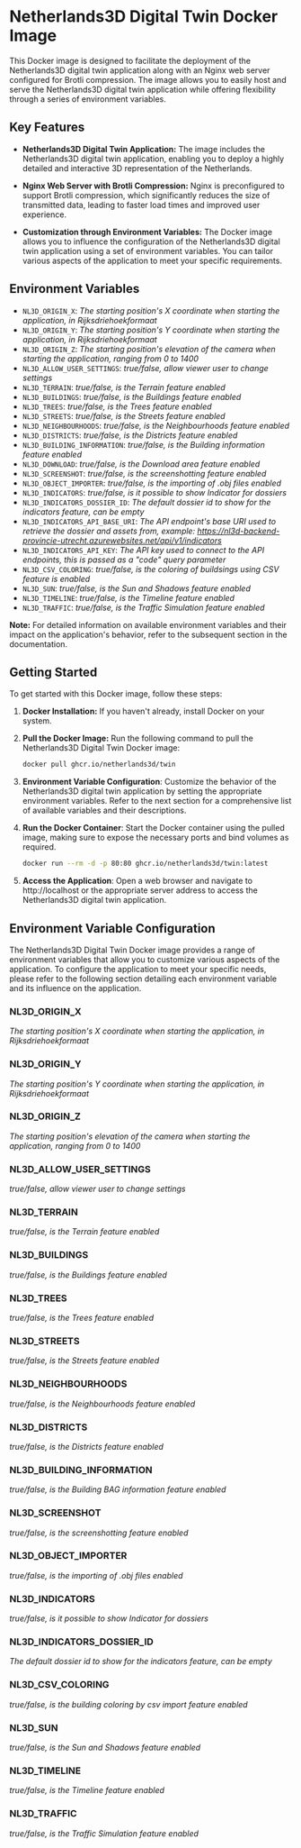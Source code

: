 # Netherlands3D Digital Twin Docker Image

This Docker image is designed to facilitate the deployment of the Netherlands3D digital twin application along with an
Nginx web server configured for Brotli compression. The image allows you to easily host and serve the Netherlands3D
digital twin application while offering flexibility through a series of environment variables.

## Key Features

- **Netherlands3D Digital Twin Application:** The image includes the Netherlands3D digital twin application, enabling
  you to deploy a highly detailed and interactive 3D representation of the Netherlands.

- **Nginx Web Server with Brotli Compression:** Nginx is preconfigured to support Brotli compression, which
  significantly reduces the size of transmitted data, leading to faster load times and improved user experience.

- **Customization through Environment Variables:** The Docker image allows you to influence the configuration of the
  Netherlands3D digital twin application using a set of environment variables. You can tailor various aspects of the
  application to meet your specific requirements.

## Environment Variables

- `NL3D_ORIGIN_X`: *The starting position's X coordinate when starting the application, in Rijksdriehoekformaat*
- `NL3D_ORIGIN_Y`: *The starting position's Y coordinate when starting the application, in Rijksdriehoekformaat*
- `NL3D_ORIGIN_Z`: *The starting position's elevation of the camera when starting the application, ranging from 0 to 1400*
- `NL3D_ALLOW_USER_SETTINGS`: *true/false, allow viewer user to change settings*
- `NL3D_TERRAIN`: *true/false, is the Terrain feature enabled*
- `NL3D_BUILDINGS`: *true/false, is the Buildings feature enabled*
- `NL3D_TREES`: *true/false, is the Trees feature enabled*
- `NL3D_STREETS`: *true/false, is the Streets feature enabled*
- `NL3D_NEIGHBOURHOODS`: *true/false, is the Neighbourhoods feature enabled*
- `NL3D_DISTRICTS`: *true/false, is the Districts feature enabled*
- `NL3D_BUILDING_INFORMATION`: *true/false, is the Building information feature enabled*
- `NL3D_DOWNLOAD`: *true/false, is the Download area feature enabled*
- `NL3D_SCREENSHOT`: *true/false, is the screenshotting feature enabled*
- `NL3D_OBJECT_IMPORTER`: *true/false, is the importing of .obj files enabled*
- `NL3D_INDICATORS`: *true/false, is it possible to show Indicator for dossiers*
- `NL3D_INDICATORS_DOSSIER_ID`: *The default dossier id to show for the indicators feature, can be empty*
- `NL3D_INDICATORS_API_BASE_URI`: *The API endpoint's base URI used to retrieve the dossier and assets from, example: https://nl3d-backend-provincie-utrecht.azurewebsites.net/api/v1/indicators*
- `NL3D_INDICATORS_API_KEY`: *The API key used to connect to the API endpoints, this is passed as a "code" query parameter*
- `NL3D_CSV_COLORING`: *true/false, is the coloring of buildsings using CSV feature is enabled*
- `NL3D_SUN`: *true/false, is the Sun and Shadows feature enabled*
- `NL3D_TIMELINE`: *true/false, is the Timeline feature enabled*
- `NL3D_TRAFFIC`: *true/false, is the Traffic Simulation feature enabled*

**Note:** For detailed information on available environment variables and their impact on the application's behavior,
refer to the subsequent section in the documentation.

## Getting Started

To get started with this Docker image, follow these steps:

1. **Docker Installation:** If you haven't already, install Docker on your system.

2. **Pull the Docker Image:** Run the following command to pull the Netherlands3D Digital Twin Docker image:

   ```bash
   docker pull ghcr.io/netherlands3d/twin
   ```

3. **Environment Variable Configuration**: Customize the behavior of the Netherlands3D digital twin application by
   setting the appropriate environment variables. Refer to the next section for a comprehensive list of available
   variables and their descriptions.

4. **Run the Docker Container**: Start the Docker container using the pulled image, making sure to expose the necessary
   ports and bind volumes as required.

   ```bash
   docker run --rm -d -p 80:80 ghcr.io/netherlands3d/twin:latest
   ```

5. **Access the Application**: Open a web browser and navigate to http://localhost or the appropriate server address to
   access the Netherlands3D digital twin application.

## Environment Variable Configuration

The Netherlands3D Digital Twin Docker image provides a range of environment variables that allow you to customize
various aspects of the application. To configure the application to meet your specific needs, please refer to the
following section detailing each environment variable and its influence on the application.

### NL3D_ORIGIN_X

*The starting position's X coordinate when starting the application, in Rijksdriehoekformaat*

### NL3D_ORIGIN_Y

*The starting position's Y coordinate when starting the application, in Rijksdriehoekformaat*

### NL3D_ORIGIN_Z

*The starting position's elevation of the camera when starting the application, ranging from 0 to 1400*

### NL3D_ALLOW_USER_SETTINGS

*true/false, allow viewer user to change settings*

### NL3D_TERRAIN

*true/false, is the Terrain feature enabled*

### NL3D_BUILDINGS

*true/false, is the Buildings feature enabled*

### NL3D_TREES

*true/false, is the Trees feature enabled*

### NL3D_STREETS

*true/false, is the Streets feature enabled*

### NL3D_NEIGHBOURHOODS

*true/false, is the Neighbourhoods feature enabled*

### NL3D_DISTRICTS

*true/false, is the Districts feature enabled*

### NL3D_BUILDING_INFORMATION

*true/false, is the Building BAG information feature enabled*

### NL3D_SCREENSHOT

*true/false, is the screenshotting feature enabled*

### NL3D_OBJECT_IMPORTER

*true/false, is the importing of .obj files enabled*

### NL3D_INDICATORS

*true/false, is it possible to show Indicator for dossiers*

### NL3D_INDICATORS_DOSSIER_ID

*The default dossier id to show for the indicators feature, can be empty*

### NL3D_CSV_COLORING

*true/false, is the building coloring by csv import feature enabled*

### NL3D_SUN

*true/false, is the Sun and Shadows feature enabled*

### NL3D_TIMELINE

*true/false, is the Timeline feature enabled*

### NL3D_TRAFFIC

*true/false, is the Traffic Simulation feature enabled*
